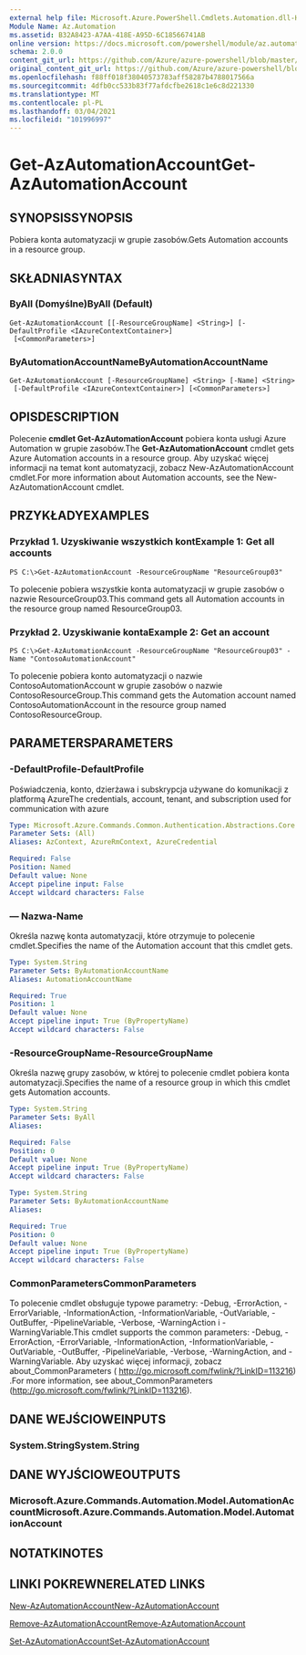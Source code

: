 ```yaml
---
external help file: Microsoft.Azure.PowerShell.Cmdlets.Automation.dll-Help.xml
Module Name: Az.Automation
ms.assetid: B32A8423-A7AA-418E-A95D-6C18566741AB
online version: https://docs.microsoft.com/powershell/module/az.automation/get-azautomationaccount
schema: 2.0.0
content_git_url: https://github.com/Azure/azure-powershell/blob/master/src/Automation/Automation/help/Get-AzAutomationAccount.md
original_content_git_url: https://github.com/Azure/azure-powershell/blob/master/src/Automation/Automation/help/Get-AzAutomationAccount.md
ms.openlocfilehash: f88ff018f38040573783aff58287b4788017566a
ms.sourcegitcommit: 4dfb0cc533b83f77afdcfbe2618c1e6c8d221330
ms.translationtype: MT
ms.contentlocale: pl-PL
ms.lasthandoff: 03/04/2021
ms.locfileid: "101996997"
---
```

# <span data-ttu-id="ce6a1-101">Get-AzAutomationAccount</span><span class="sxs-lookup"><span data-stu-id="ce6a1-101">Get-AzAutomationAccount</span></span>

## <span data-ttu-id="ce6a1-102">SYNOPSIS</span><span class="sxs-lookup"><span data-stu-id="ce6a1-102">SYNOPSIS</span></span>
<span data-ttu-id="ce6a1-103">Pobiera konta automatyzacji w grupie zasobów.</span><span class="sxs-lookup"><span data-stu-id="ce6a1-103">Gets Automation accounts in a resource group.</span></span>

## <span data-ttu-id="ce6a1-104">SKŁADNIA</span><span class="sxs-lookup"><span data-stu-id="ce6a1-104">SYNTAX</span></span>

### <span data-ttu-id="ce6a1-105">ByAll (Domyślne)</span><span class="sxs-lookup"><span data-stu-id="ce6a1-105">ByAll (Default)</span></span>
```
Get-AzAutomationAccount [[-ResourceGroupName] <String>] [-DefaultProfile <IAzureContextContainer>]
 [<CommonParameters>]
```

### <span data-ttu-id="ce6a1-106">ByAutomationAccountName</span><span class="sxs-lookup"><span data-stu-id="ce6a1-106">ByAutomationAccountName</span></span>
```
Get-AzAutomationAccount [-ResourceGroupName] <String> [-Name] <String>
 [-DefaultProfile <IAzureContextContainer>] [<CommonParameters>]
```

## <span data-ttu-id="ce6a1-107">OPIS</span><span class="sxs-lookup"><span data-stu-id="ce6a1-107">DESCRIPTION</span></span>
<span data-ttu-id="ce6a1-108">Polecenie **cmdlet Get-AzAutomationAccount** pobiera konta usługi Azure Automation w grupie zasobów.</span><span class="sxs-lookup"><span data-stu-id="ce6a1-108">The **Get-AzAutomationAccount** cmdlet gets Azure Automation accounts in a resource group.</span></span>
<span data-ttu-id="ce6a1-109">Aby uzyskać więcej informacji na temat kont automatyzacji, zobacz New-AzAutomationAccount cmdlet.</span><span class="sxs-lookup"><span data-stu-id="ce6a1-109">For more information about Automation accounts, see the New-AzAutomationAccount cmdlet.</span></span>

## <span data-ttu-id="ce6a1-110">PRZYKŁADY</span><span class="sxs-lookup"><span data-stu-id="ce6a1-110">EXAMPLES</span></span>

### <span data-ttu-id="ce6a1-111">Przykład 1. Uzyskiwanie wszystkich kont</span><span class="sxs-lookup"><span data-stu-id="ce6a1-111">Example 1: Get all accounts</span></span>
```
PS C:\>Get-AzAutomationAccount -ResourceGroupName "ResourceGroup03"
```

<span data-ttu-id="ce6a1-112">To polecenie pobiera wszystkie konta automatyzacji w grupie zasobów o nazwie ResourceGroup03.</span><span class="sxs-lookup"><span data-stu-id="ce6a1-112">This command gets all Automation accounts in the resource group named ResourceGroup03.</span></span>

### <span data-ttu-id="ce6a1-113">Przykład 2. Uzyskiwanie konta</span><span class="sxs-lookup"><span data-stu-id="ce6a1-113">Example 2: Get an account</span></span>
```
PS C:\>Get-AzAutomationAccount -ResourceGroupName "ResourceGroup03" -Name "ContosoAutomationAccount"
```

<span data-ttu-id="ce6a1-114">To polecenie pobiera konto automatyzacji o nazwie ContosoAutomationAccount w grupie zasobów o nazwie ContosoResourceGroup.</span><span class="sxs-lookup"><span data-stu-id="ce6a1-114">This command gets the Automation account named ContosoAutomationAccount in the resource group named ContosoResourceGroup.</span></span>

## <span data-ttu-id="ce6a1-115">PARAMETERS</span><span class="sxs-lookup"><span data-stu-id="ce6a1-115">PARAMETERS</span></span>

### <span data-ttu-id="ce6a1-116">-DefaultProfile</span><span class="sxs-lookup"><span data-stu-id="ce6a1-116">-DefaultProfile</span></span>
<span data-ttu-id="ce6a1-117">Poświadczenia, konto, dzierżawa i subskrypcja używane do komunikacji z platformą Azure</span><span class="sxs-lookup"><span data-stu-id="ce6a1-117">The credentials, account, tenant, and subscription used for communication with azure</span></span>

```yaml
Type: Microsoft.Azure.Commands.Common.Authentication.Abstractions.Core.IAzureContextContainer
Parameter Sets: (All)
Aliases: AzContext, AzureRmContext, AzureCredential

Required: False
Position: Named
Default value: None
Accept pipeline input: False
Accept wildcard characters: False
```

### <span data-ttu-id="ce6a1-118">— Nazwa</span><span class="sxs-lookup"><span data-stu-id="ce6a1-118">-Name</span></span>
<span data-ttu-id="ce6a1-119">Określa nazwę konta automatyzacji, które otrzymuje to polecenie cmdlet.</span><span class="sxs-lookup"><span data-stu-id="ce6a1-119">Specifies the name of the Automation account that this cmdlet gets.</span></span>

```yaml
Type: System.String
Parameter Sets: ByAutomationAccountName
Aliases: AutomationAccountName

Required: True
Position: 1
Default value: None
Accept pipeline input: True (ByPropertyName)
Accept wildcard characters: False
```

### <span data-ttu-id="ce6a1-120">-ResourceGroupName</span><span class="sxs-lookup"><span data-stu-id="ce6a1-120">-ResourceGroupName</span></span>
<span data-ttu-id="ce6a1-121">Określa nazwę grupy zasobów, w której to polecenie cmdlet pobiera konta automatyzacji.</span><span class="sxs-lookup"><span data-stu-id="ce6a1-121">Specifies the name of a resource group in which this cmdlet gets Automation accounts.</span></span>

```yaml
Type: System.String
Parameter Sets: ByAll
Aliases:

Required: False
Position: 0
Default value: None
Accept pipeline input: True (ByPropertyName)
Accept wildcard characters: False
```

```yaml
Type: System.String
Parameter Sets: ByAutomationAccountName
Aliases:

Required: True
Position: 0
Default value: None
Accept pipeline input: True (ByPropertyName)
Accept wildcard characters: False
```

### <span data-ttu-id="ce6a1-122">CommonParameters</span><span class="sxs-lookup"><span data-stu-id="ce6a1-122">CommonParameters</span></span>
<span data-ttu-id="ce6a1-123">To polecenie cmdlet obsługuje typowe parametry: -Debug, -ErrorAction, -ErrorVariable, -InformationAction, -InformationVariable, -OutVariable, -OutBuffer, -PipelineVariable, -Verbose, -WarningAction i -WarningVariable.</span><span class="sxs-lookup"><span data-stu-id="ce6a1-123">This cmdlet supports the common parameters: -Debug, -ErrorAction, -ErrorVariable, -InformationAction, -InformationVariable, -OutVariable, -OutBuffer, -PipelineVariable, -Verbose, -WarningAction, and -WarningVariable.</span></span> <span data-ttu-id="ce6a1-124">Aby uzyskać więcej informacji, zobacz about_CommonParameters ( http://go.microsoft.com/fwlink/?LinkID=113216) .</span><span class="sxs-lookup"><span data-stu-id="ce6a1-124">For more information, see about_CommonParameters (http://go.microsoft.com/fwlink/?LinkID=113216).</span></span>

## <span data-ttu-id="ce6a1-125">DANE WEJŚCIOWE</span><span class="sxs-lookup"><span data-stu-id="ce6a1-125">INPUTS</span></span>

### <span data-ttu-id="ce6a1-126">System.String</span><span class="sxs-lookup"><span data-stu-id="ce6a1-126">System.String</span></span>

## <span data-ttu-id="ce6a1-127">DANE WYJŚCIOWE</span><span class="sxs-lookup"><span data-stu-id="ce6a1-127">OUTPUTS</span></span>

### <span data-ttu-id="ce6a1-128">Microsoft.Azure.Commands.Automation.Model.AutomationAccount</span><span class="sxs-lookup"><span data-stu-id="ce6a1-128">Microsoft.Azure.Commands.Automation.Model.AutomationAccount</span></span>

## <span data-ttu-id="ce6a1-129">NOTATKI</span><span class="sxs-lookup"><span data-stu-id="ce6a1-129">NOTES</span></span>

## <span data-ttu-id="ce6a1-130">LINKI POKREWNE</span><span class="sxs-lookup"><span data-stu-id="ce6a1-130">RELATED LINKS</span></span>

[<span data-ttu-id="ce6a1-131">New-AzAutomationAccount</span><span class="sxs-lookup"><span data-stu-id="ce6a1-131">New-AzAutomationAccount</span></span>](./New-AzAutomationAccount.md)

[<span data-ttu-id="ce6a1-132">Remove-AzAutomationAccount</span><span class="sxs-lookup"><span data-stu-id="ce6a1-132">Remove-AzAutomationAccount</span></span>](./Remove-AzAutomationAccount.md)

[<span data-ttu-id="ce6a1-133">Set-AzAutomationAccount</span><span class="sxs-lookup"><span data-stu-id="ce6a1-133">Set-AzAutomationAccount</span></span>](./Set-AzAutomationAccount.md)


